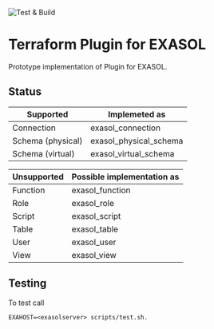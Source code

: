 ![Test & Build](https://github.com/abergmeier/terraform-provider-exasol/workflows/Test%20&%20Build/badge.svg)

# Terraform Plugin for EXASOL

Prototype implementation of Plugin for EXASOL.

## Status

| Supported         | Implemeted as          |
| ---               | ---                    |
| Connection        | exasol_connection      |
| Schema (physical) | exasol_physical_schema |
| Schema (virtual)  | exasol_virtual_schema  |



| Unsupported      | Possible implementation as |
| ---              | ---                        |
| Function         | exasol_function            |
| Role             | exasol_role                |
| Script           | exasol_script              |
| Table            | exasol_table               |
| User             | exasol_user                |
| View             | exasol_view                |


## Testing

To test call

```
EXAHOST=<exasolserver> scripts/test.sh.
```
